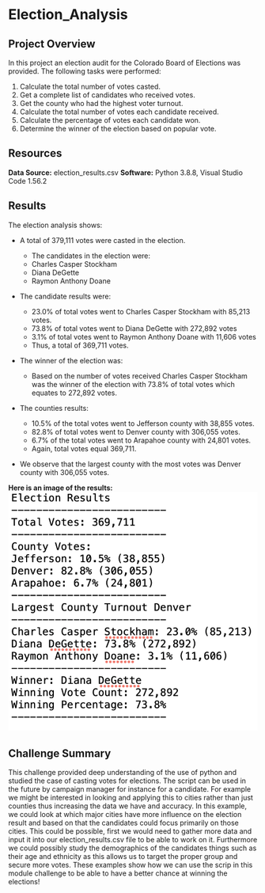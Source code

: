# Election_Analysis

## Project Overview
In this project an election audit for the Colorado Board of Elections was provided. The following tasks were performed:

1. Calculate the total number of votes casted.
2. Get a complete list of candidates who received votes.
3. Get the county who had the highest voter turnout. 
4. Calculate the total number of votes each candidate received. 
5. Calculate the percentage of votes each candidate won. 
6. Determine the winner of the election based on popular vote. 

## Resources
**Data Source:** election_results.csv 
**Software:** Python 3.8.8, Visual Studio Code 1.56.2

## Results 
The election analysis shows:
  * A total of 379,111 votes were casted in the election.
    * The candidates in the election were:
     * Charles Casper Stockham
     * Diana DeGette 
     * Raymon Anthony Doane
      
  * The candidate results were:
      * 23.0% of total votes went to Charles Casper Stockham with 85,213 votes.
      * 73.8% of total votes went to Diana DeGette with 272,892 votes
      * 3.1% of total votes went to Raymon Anthony Doane with 11,606 votes
      * Thus, a total of 369,711 votes.
      
  * The winner of the election was:
      * Based on the number of votes received Charles Casper Stockham was the winner of the election with 73.8% of total votes which equates to 272,892 votes.
      
  * The counties results:
      * 10.5% of the total votes went to Jefferson county with 38,855 votes.
      * 82.8% of total votes went to Denver county with 306,055 votes.
      * 6.7% of the total votes went to Arapahoe county with 24,801 votes.
      * Again, total votes equal 369,711.

* We observe that the largest county with the most votes was Denver county with 306,055 votes.

**Here is an image of the results:**
 ![](Resources/election_results.png)

## Challenge Summary

This challenge provided deep understanding of the use of python and studied the case of casting votes for elections. The script can be used in the future by campaign manager for instance for a candidate. For example we might be interested in looking and applying this to cities rather than just counties thus increasing the data we have and accuracy. In this example, we could look at which major cities have more influence on the election result and based on that the candidates could focus primarily on those cities. This could be possible, first we would need to gather more data and input it into our election_results.csv file to be able to work on it. Furthermore we could possibly study the demographics of the candidates things such as their age and ethnicity as this allows us to target the proper group and secure more votes. These examples show how we can use the scrip in this module challenge to be able to have a better chance at winning the elections!

